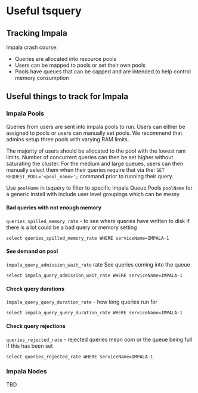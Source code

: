 # Useful tsquery

## Tracking Impala

Impala crash course:
- Queries are allocated into resource pools
- Users can be mapped to pools or set their own pools
- Pools have queues that can be capped and are intended to help control memory consumption

## Useful things to track for Impala

### Impala Pools

Queries from users are sent into impala pools to run.
Users can either be assigned to pools or users can manually set pools.
We recommend that admins setup three pools with varying RAM limits.

The majority of users should be allocated to the pool with the lowest ram limits.
Number of concurrent queries can then be set higher without saturating the cluster.
For the medium and large queues, users can then manually select them when their queries require that via the: `SET REQUEST_POOL='<pool_name>';` command prior to running their query. 

Use `poolName` in tsquery to filter to specific Impala Queue Pools
`poolName` for a generic install with include user level groupings which can be messy

#### Bad queries with not enough memory
`queries_spilled_memory_rate` - to see where queries have written to disk if there is a lot could be a bad query or memory setting

```
select queries_spilled_memory_rate WHERE serviceName=IMPALA-1
```

#### See demand on pool
`impala_query_admission_wait_rate` rate
See queries coming into the queue

```
select impala_query_admission_wait_rate WHERE serviceName=IMPALA-1
```

#### Check query durations
`impala_query_query_duration_rate` - how long queries run for

```
select impala_query_query_duration_rate WHERE serviceName=IMPALA-1
```

#### Check query rejections
`queries_rejected_rate` - rejected queries mean oom or the queue being full if this has been set

```
select queries_rejected_rate WHERE serviceName=IMPALA-1
```

### Impala Nodes

TBD


